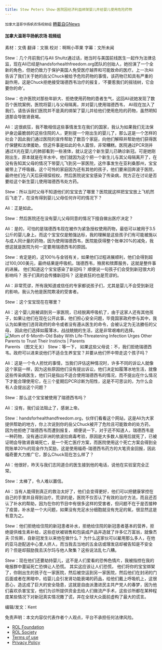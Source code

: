 ```yaml
---
title: Stew Peters Show-医院因经济利益绑架婴儿并给婴儿使用危险药物
---
```

`加拿大温哥华扬帆农场视频组` [轉載自GNews](https://gnews.org/zh-hans/2050529/)

#### 加拿大温哥华扬帆农场 视频组

素材：文倩
翻译：文𤦍
校对：啊啊小苹果
字幕：文所未闻

Stew：几个月前我们与Ali Shultz通过话，她当时与美国前线医生一起作为法律总监，现在Ali已经是handsforhealthfreedom.org团队的创始人，她扮演了一个全新的角色，但她仍致力于保护美国人免受医疗越界和可能致命的医疗。上一次Ali告诉了我们关于她的岳父Chuck被给予危险药物的事情，该药物已知具有严重的副作用，这是Chuck拒绝接受瑞德西韦治疗的报复，‘不要惹我们的摇钱树，它会要你的命’。

Stew：也许医院对那些年龄大、拒绝使用药物的患者生气，这回Ali说她发现了数百个医院案例，医院将婴儿与父母隔离，并对婴儿使用瑞德西韦， Ali现在加入了我们，请告诉我们医院并不是真的绑架了婴儿并给他们使用危险的药物，虽然明知道那会导致肾衰竭。

Ali：这很疯狂，我不敢相信这些事情发生在我们的国家，我认为如果我们无法保护身边最脆弱的这些住院的人，更别提一个刚出生的婴儿了，那么这是一个怎样的社会？因此我们通过医院的宣传帮助了数百个家庭，向他们解释并帮助他们获得医疗保健和法律援助，但这件事是如此的令人震惊，非常糟糕。医院通过PCR测并通过X光在婴儿的肺部看到一些液体，就认定这个新生婴儿已确诊新冠。可是她刚刚出生，原本就是在羊水中，他们就因为这个把一个新生儿与其父母隔离开了，在没有告知其父母的情况下带婴儿飞到另一家医院，这件事发生在亚利桑那州，宝宝被带上了呼吸器。这个可怜的家庭因为还有其他的孩子，他们要来回奔波于医院，最终他们在八天后获得探视权，然后医院说宝宝感染了传染病，院方正在讨论是否要给这个新生婴儿使用瑞德西韦处方药。

Stew：所以当时父母不知道他们的宝宝去了哪里？医院就这样把宝宝放上飞机然后飞走了，在没有得到婴儿父母任何许可的情况下？

Ali：正是如此。

Stew：然后医院还在没有婴儿父母同意的情况下擅自做出医疗决定？

Ali：是的，可怕的是瑞德西韦现在被作为紧急授权使用药物，最低可以被用于3.5公斤的婴儿身上。而这个宝宝仅是勉强达标，我的理解是这些孩子们有可能被施以与成人同计量的药物，因为使用瑞德西韦，医院能获得整个账单20%的减免，我想这就是医院为何一定要用瑞德西韦的原因。

Stew：肯定是的，这100％与金钱有关，如果他们过程进展顺利，他们会得到超过100,000美元，最终结果是呼吸机，瑞德西韦，殮房和殡葬服务，这就是整件事的进展。 他们知道这个宝宝感染了新冠吗？ 顺便说一句孩子们会受到新冠很大的影响吗？ 孩子们真的会传播新冠吗？ 这是疯狂的也是荒谬的。

Ali：非常荒谬，所有我知道或信任的专家都说孩子们，尤其是婴儿不会受到新冠的影响，我认为他是医院欺凌的受害者。

Stew：这个宝宝现在在哪里？

Ali：这个婴儿刚被调到另一家医院，已经脱离呼吸机了，由于这家人还有其他孩子，如果让他们在现在公开此事，他们担心安全问题，毕竟国家政府参与其中，我认为如果他们违背政府的命令或者没有遵从医生的命令，会被认定为无法勝任的父母， 因此他们选择如履薄冰，战战兢兢的生活，这是非常艰难的选择。
![Mom of 6-Month-Old Baby With Life-Threatening Infection Urges Other Parents  to Trust Their Instincts | Parents](https://static.onecms.io/wp-content/uploads/sites/38/2019/05/12231205/GettyImages-811544718.jpg)Parents （图文无关）
Stew：等一下， 如果这些父母说：不，我们拒绝瑞德西韦。政府可以进来说他们不适合生养宝宝？并要从他们怀中带走这个孩子吗？

Ali：这是一个令人担忧的事情，当我们评估这种情况时，许多不同的诉讼人就像这个家庭一样，因为这些原因他们没有提出诉讼，他们决定如履薄冰地生活，就像这些传染病医生，他们只是指出不适合使用瑞德西韦的情况，而不提出在什么情况下才能合理使用它，在三个星期后PCR诊断为阳性，这是不可思议的，为什么会有人会提出这个问题？

Stew：那么这个宝宝被使用了瑞德西韦吗？

Ali：没有，我们设法阻止了，感谢上帝。

Stew：handsforhealthandfreedom.org，伙伴们看看这个网站，这是Ali为大家提供帮助的地方，你上次说到你的岳父Chuck被开了危险且可能致命的处方药，因为他拒绝了瑞德西韦而遭到报复， 顺便说一下，对于还不知道人，瑞德西韦是一种药物，没有通过非洲的依波拉病毒考验，原因是大多数人服用后就死了，已被证明会导致肾衰竭死亡，是一个死亡医疗方案，而医院使用这个死亡方案会得到全院账单20％的现金作为奖励，这是使用福奇-瑞德西韦药方的大笔资金回报，因此福奇要大力推广它，那么Chuck现在怎么样了？

Ali：他很好，昨天与我们志同道合的医生接到他的电话，说他在实验室完全正常。

Stew：太棒了，令人难以置信。

Ali：当有人能得到真正的救治太好了，他们会变得更好，他们可以把健康掌控在自己的手里并且得到治疗。荒谬的是，医院不仅否认了有效的治疗方法，而且还否认了补水的帮助，因为在你的节目中有很多这样的受害者，但问题不在于是否接种了疫苗，补水是一个大问题，如果没有充足水分细胞就没有充足的氧，很显然这是有意为之。

Stew：他们拒绝给住院的新冠患者补水，拒绝给住院的新冠患者基本的营养，拒绝提供维生素补给，这些症状被销售和包装成产品并造就了许多亿万富翁，就像杰夫·贝佐斯，自新冠发生以来他在做什么？ 为什么这家伙可以雇用那么多人，在他的亚马逊配送中心里人挤人，而当我去当地的五金店或理发店却被告知是不安全的？但是却鼓励我去沃尔玛与他人聚集？这些说法乱七八糟。

Stew：现在他们还要劫持婴儿，这不是人们爱看的恐怖色情片，我被指控在我的电报群中蔓延死亡恐惧让人恐慌。 其实这应该让人们恐慌， 他们将你的宝宝绑架了，你刚出生的孩子在一家医院，然后被空运到另一家医院，然后他们在封闭的门后面或者在黑暗中，给婴儿会引发肾功能衰竭的药品，给他们戴上呼吸机上，这很恶心，造这成了巨大的安全隐患，这就是自由派激进民主共产党人的春梦，因为他们喜欢杀害宝宝，他们为诊所提供资金去给人们做流产手术，这些诊所都在某种程度某些情况下对新冠真实情况撒了谎，并在全球大众面前虚构了最大的谎言。

编辑/发文：Kent

 

免责声明：本文内容仅代表作者个人观点，平台不承担任何法律风险。

- [ROL Foundation](https://rolfoundation.org/)
- [ROL Society](https://rolsociety.org/)
- [Terms of use](https://gnews.org/terms-of-use-3/)
- [Privacy Policy](https://gnews.org/privacy-policy/)
